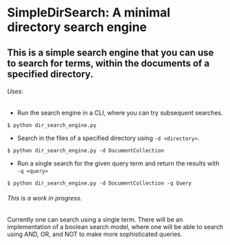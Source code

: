 # SimpleDirSearch: A minimal directory search engine


## This is a simple search engine that you can use to search for terms, within the documents of a specified directory.

###### Uses:
  - Run the search engine in a CLI, where you can try subsequent searches.
  ```
  $ python dir_search_engine.py
  ```

  - Search in the files of a specified directory using ```-d <directory>```.
  ```
  $ python dir_search_engine.py -d DocumentCollection
  ```
  - Run a single search for the given query term and return the results with ```-q <query>```
  ```
  $ python dir_search_engine.py -d DocumentCollection -q Query
  ```

###### This is a work in progress.
Currently one can search using a single term. There will be an implementation of a boolean search model, where one will be able to search using AND, OR, and NOT to make more sophisticated queries.

